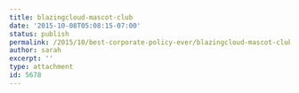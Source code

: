 ```yaml
---
title: blazingcloud-mascot-club
date: '2015-10-08T05:08:15-07:00'
status: publish
permalink: /2015/10/best-corporate-policy-ever/blazingcloud-mascot-club
author: sarah
excerpt: ''
type: attachment
id: 5678
---
```

<!DOCTYPE html PUBLIC "-//W3C//DTD HTML 4.0 Transitional//EN" "http://www.w3.org/TR/REC-html40/loose.dtd">
<?xml encoding="UTF-8">
